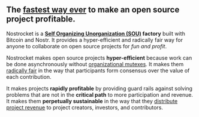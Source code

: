 ## The <u>fastest way ever</u> to make an open source project profitable.

Nostrocket is a **[Self Organizing Unorganization (SOU)](/self-organizing-unorganization.html) factory** built with Bitcoin and Nostr. It provides a hyper-efficient and radically fair way for anyone to collaborate on open source projects for *fun and profit*.

Nostrocket makes open source projects **hyper-efficient** because work can be done asynchronously without [organizational mutexes](/mutexes.html). It makes them [radically fair](/protocol.html) in the way that participants form consensus over the value of each contribution. 

It makes projects **rapidly profitable** by providing guard rails against solving problems that are not in the **critical path** to more participation and revenue. It makes them **perpetually sustainable** in the way that they [distribute project revenue](/protocol.html) to project creators, investors, and contributors.